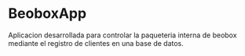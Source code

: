 # BeoboxApp
Aplicacion desarrollada para controlar la paqueteria interna de beobox mediante el registro de clientes en una base de datos.

